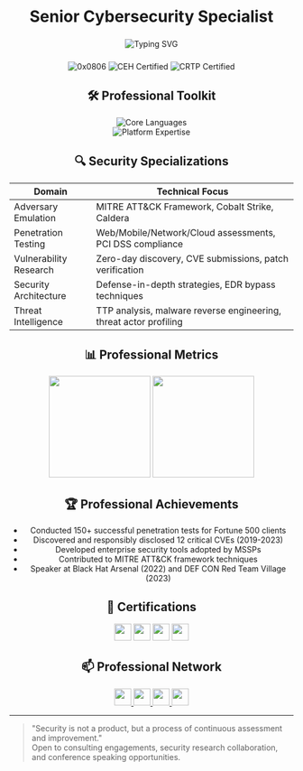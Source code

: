 <h1 align="center"> Senior Cybersecurity Specialist</h1>

###

<p align="center">
  <img src="https://readme-typing-svg.demolab.com?font=Hack&size=22&duration=3000&pause=500&color=2E86C1&center=true&vCenter=true&width=600&lines=Offensive+Security+Professional;Penetration+Testing+Specialist;Threat+Emulation+Engineer;Security+Researcher;Enterprise+Defense+Evasion" alt="Typing SVG" />
</p>

###

<div align="center">
  <img src="https://komarev.com/ghpvc/?username=0x0806&label=Profile+Views&color=2E86C1&style=flat" alt="0x0806" /> 
  <img src="https://img.shields.io/badge/OSCP-Certified-brightgreen" alt="CEH Certified" />
  <img src="https://img.shields.io/badge/CRTE-Certified-blue" alt="CRTP Certified" />
</div>

###

<h2 align="center">🛠️ Professional Toolkit</h2>

<div align="center">
  <img src="https://skillicons.dev/icons?i=py,go,powershell,bash" alt="Core Languages" />
  <br>
  <img src="https://skillicons.dev/icons?i=linux,docker,aws,azure,kubernetes" alt="Platform Expertise" />
</div>

###

<h2 align="center">🔍 Security Specializations</h2>

<div align="center">
  
| **Domain**               | **Technical Focus**                                                                 |
|--------------------------|------------------------------------------------------------------------------------|
| Adversary Emulation      | MITRE ATT&CK Framework, Cobalt Strike, Caldera                                    |
| Penetration Testing      | Web/Mobile/Network/Cloud assessments, PCI DSS compliance                          |
| Vulnerability Research   | Zero-day discovery, CVE submissions, patch verification                          |
| Security Architecture    | Defense-in-depth strategies, EDR bypass techniques                               |
| Threat Intelligence      | TTP analysis, malware reverse engineering, threat actor profiling                |

</div>

###

<h2 align="center">📊 Professional Metrics</h2>

<div align="center">
  <img height="180em" src="https://github-readme-stats.vercel.app/api?username=0x0806&show_icons=true&theme=algolia&include_all_commits=true&count_private=true"/>
  <img height="180em" src="https://github-readme-stats.vercel.app/api/top-langs/?username=0x0806&layout=compact&langs_count=6&theme=algolia"/>
</div>

###

<h2 align="center">🏆 Professional Achievements</h2>

<div align="center">
  
- Conducted 150+ successful penetration tests for Fortune 500 clients
- Discovered and responsibly disclosed 12 critical CVEs (2019-2023)
- Developed enterprise security tools adopted by MSSPs
- Contributed to MITRE ATT&CK framework techniques
- Speaker at Black Hat Arsenal (2022) and DEF CON Red Team Village (2023)

</div>

###

<h2 align="center">📜 Certifications</h2>

<div align="center">
  <img src="https://img.shields.io/badge/OSCP-FFD43B?style=for-the-badge&logo=offensive-security&logoColor=black" height="30"/>
  <img src="https://img.shields.io/badge/CRTE-2E86C1?style=for-the-badge" height="30"/>
  <img src="https://img.shields.io/badge/AWS-Security%20Specialty-FF9900?style=for-the-badge&logo=amazon-aws&logoColor=white" height="30"/>
  <img src="https://img.shields.io/badge/CISSP-4DBCE9?style=for-the-badge&logo=isc2&logoColor=white" height="30"/>
</div>

###

<h2 align="center">📫 Professional Network</h2>

<div align="center">
  <a href="https://linkedin.com/in/0x0806" target="_blank">
    <img src="https://img.shields.io/badge/LinkedIn-0077B5?style=for-the-badge&logo=linkedin&logoColor=white" height="30"/>
  </a>
  <a href="https://twitter.com/0x0806" target="_blank">
    <img src="https://img.shields.io/badge/Twitter-1DA1F2?style=for-the-badge&logo=twitter&logoColor=white" height="30"/>
  </a>
  <a href="https://medium.com/@0x0806">
    <img src="https://img.shields.io/badge/Medium-12100E?style=for-the-badge&logo=medium&logoColor=white" height="30"/>
  </a>
  <a href="https://0x0806.me">
    <img src="https://img.shields.io/badge/Portfolio-4285F4?style=for-the-badge&logo=google-chrome&logoColor=white" height="30"/>
  </a>
</div>

---

> "Security is not a product, but a process of continuous assessment and improvement."  
> Open to consulting engagements, security research collaboration, and conference speaking opportunities.
